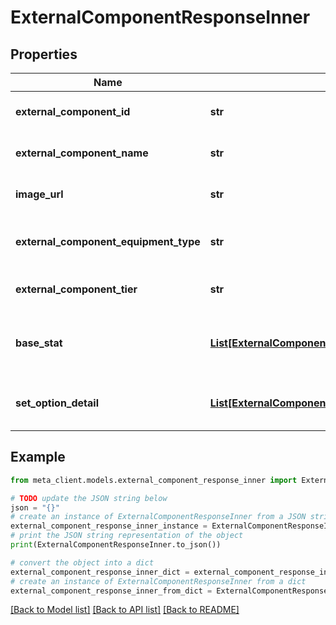 # ExternalComponentResponseInner


## Properties

Name | Type | Description | Notes
------------ | ------------- | ------------- | -------------
**external_component_id** | **str** | External component identifier | [optional] 
**external_component_name** | **str** | External component name | [optional] 
**image_url** | **str** | External component image path | [optional] 
**external_component_equipment_type** | **str** | External component equipment part | [optional] 
**external_component_tier** | **str** | External components tier | [optional] 
**base_stat** | [**List[ExternalComponentResponseInnerBaseStatInner]**](ExternalComponentResponseInnerBaseStatInner.md) | External component effect by level information | [optional] 
**set_option_detail** | [**List[ExternalComponentResponseInnerSetOptionDetailInner]**](ExternalComponentResponseInnerSetOptionDetailInner.md) | External component set option information | [optional] 

## Example

```python
from meta_client.models.external_component_response_inner import ExternalComponentResponseInner

# TODO update the JSON string below
json = "{}"
# create an instance of ExternalComponentResponseInner from a JSON string
external_component_response_inner_instance = ExternalComponentResponseInner.from_json(json)
# print the JSON string representation of the object
print(ExternalComponentResponseInner.to_json())

# convert the object into a dict
external_component_response_inner_dict = external_component_response_inner_instance.to_dict()
# create an instance of ExternalComponentResponseInner from a dict
external_component_response_inner_from_dict = ExternalComponentResponseInner.from_dict(external_component_response_inner_dict)
```
[[Back to Model list]](../README.md#documentation-for-models) [[Back to API list]](../README.md#documentation-for-api-endpoints) [[Back to README]](../README.md)



